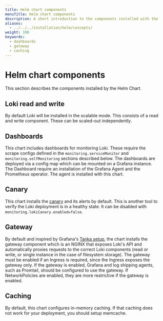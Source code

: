 ```yaml
---
title: Helm chart components
menuTitle: Helm chart components
description: A short introduction to the components installed with the Loki Helm Chart.
aliases:
  - ../../../installation/helm/concepts/
weight: 100
keywords:
  - dashboards
  - gateway
  - caching
---
```


# Helm chart components

This section describes the components installed by the Helm Chart.

## Loki read and write

By default Loki will be installed in the scalable mode. This consists of a read and write component. These can be scaled-out independently.

## Dashboards

This chart includes dashboards for monitoring Loki. These require the scrape configs defined in the `monitoring.serviceMonitor` and `monitoring.selfMonitoring` sections described below. The dashboards are deployed via a config map which can be mounted on a Grafana instance. The Dashboard require an installation of the Grafana Agent and the Prometheus operator. The agent is installed with this chart.

## Canary

This chart installs the [canary](../../../../operations/loki-canary/) and its alerts by default. This is another tool to verify the Loki deployment is in a healthy state. It can be disabled with `monitoring.lokiCanary.enabled=false`.

## Gateway

By default and inspired by Grafana's [Tanka setup](https://github.com/grafana/loki/blob/main/production/ksonnet/loki), the chart
installs the gateway component which is an NGINX that exposes Loki's API and automatically proxies requests to the correct
Loki components (read or write, or single instance in the case of filesystem storage).
The gateway must be enabled if an Ingress is required, since the Ingress exposes the gateway only.
If the gateway is enabled, Grafana and log shipping agents, such as Promtail, should be configured to use the gateway.
If NetworkPolicies are enabled, they are more restrictive if the gateway is enabled.

## Caching

By default, this chart configures in-memory caching. If that caching does not work for your deployment, you should setup memcache.
